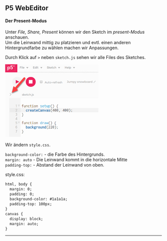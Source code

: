 ## P5 WebEditor

#### Der Present-Modus

Unter *File, Share, Present* können wir den Sketch im *present-Modus* anschauen.  
Um die Leinwand mittig zu platzieren und evtl. einen anderen Hintergrundfarbe zu wählen machen wir Anpassungen.

Durch Klick auf `>` neben `sketch.js` sehen wir alle Files des Sketches.

<img src="./bild1.png" width="300px">

Wir ändern `style.css`.

`background-color:` - die Farbe des Hintergrunds. <br>
`margin: auto` - Die Leinwand kommt in die horizontale Mitte <br>
`padding-top:` - Abstand der Leinwand von oben.

style.css:
```
html, body {
  margin: 0;
  padding: 0;
  background-color: #1a1a1a;
  padding-top: 100px; 
}
canvas {
  display: block;
  margin: auto;
}
```

----- 
 


